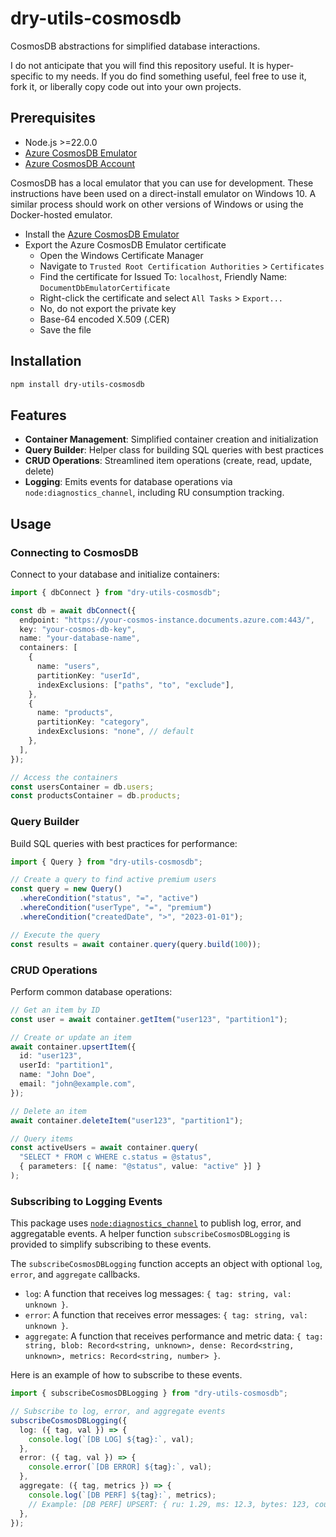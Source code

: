 # dry-utils-cosmosdb

CosmosDB abstractions for simplified database interactions.

I do not anticipate that you will find this repository useful. It is hyper-specific to my needs. If you do find something useful, feel free to use it, fork it, or liberally copy code out into your own projects.

## Prerequisites

- Node.js >=22.0.0
- [Azure CosmosDB Emulator](https://learn.microsoft.com/en-us/azure/cosmos-db/local-emulator)
- [Azure CosmosDB Account](https://azure.microsoft.com/en-us/services/cosmos-db/)

CosmosDB has a local emulator that you can use for development. These instructions have been used on a direct-install emulator on Windows 10. A similar process should work on other versions of Windows or using the Docker-hosted emulator.

- Install the [Azure CosmosDB Emulator](https://learn.microsoft.com/en-us/azure/cosmos-db/how-to-develop-emulator)
- Export the Azure CosmosDB Emulator certificate
  - Open the Windows Certificate Manager
  - Navigate to `Trusted Root Certification Authorities` > `Certificates`
  - Find the certificate for Issued To: `localhost`, Friendly Name: `DocumentDbEmulatorCertificate`
  - Right-click the certificate and select `All Tasks` > `Export...`
  - No, do not export the private key
  - Base-64 encoded X.509 (.CER)
  - Save the file

## Installation

```bash
npm install dry-utils-cosmosdb
```

## Features

- **Container Management**: Simplified container creation and initialization
- **Query Builder**: Helper class for building SQL queries with best practices
- **CRUD Operations**: Streamlined item operations (create, read, update, delete)
- **Logging**: Emits events for database operations via `node:diagnostics_channel`, including RU consumption tracking.

## Usage

### Connecting to CosmosDB

Connect to your database and initialize containers:

```typescript
import { dbConnect } from "dry-utils-cosmosdb";

const db = await dbConnect({
  endpoint: "https://your-cosmos-instance.documents.azure.com:443/",
  key: "your-cosmos-db-key",
  name: "your-database-name",
  containers: [
    {
      name: "users",
      partitionKey: "userId",
      indexExclusions: ["paths", "to", "exclude"],
    },
    {
      name: "products",
      partitionKey: "category",
      indexExclusions: "none", // default
    },
  ],
});

// Access the containers
const usersContainer = db.users;
const productsContainer = db.products;
```

### Query Builder

Build SQL queries with best practices for performance:

```typescript
import { Query } from "dry-utils-cosmosdb";

// Create a query to find active premium users
const query = new Query()
  .whereCondition("status", "=", "active")
  .whereCondition("userType", "=", "premium")
  .whereCondition("createdDate", ">", "2023-01-01");

// Execute the query
const results = await container.query(query.build(100));
```

### CRUD Operations

Perform common database operations:

```typescript
// Get an item by ID
const user = await container.getItem("user123", "partition1");

// Create or update an item
await container.upsertItem({
  id: "user123",
  userId: "partition1",
  name: "John Doe",
  email: "john@example.com",
});

// Delete an item
await container.deleteItem("user123", "partition1");

// Query items
const activeUsers = await container.query(
  "SELECT * FROM c WHERE c.status = @status",
  { parameters: [{ name: "@status", value: "active" }] }
);
```

### Subscribing to Logging Events

This package uses [`node:diagnostics_channel`](https://nodejs.org/api/diagnostics_channel.html) to publish log, error, and aggregatable events. A helper function `subscribeCosmosDBLogging` is provided to simplify subscribing to these events.

The `subscribeCosmosDBLogging` function accepts an object with optional `log`, `error`, and `aggregate` callbacks.

- `log`: A function that receives log messages: `{ tag: string, val: unknown }`.
- `error`: A function that receives error messages: `{ tag: string, val: unknown }`.
- `aggregate`: A function that receives performance and metric data: `{ tag: string, blob: Record<string, unknown>, dense: Record<string, unknown>, metrics: Record<string, number> }`.

Here is an example of how to subscribe to these events.

```typescript
import { subscribeCosmosDBLogging } from "dry-utils-cosmosdb";

// Subscribe to log, error, and aggregate events
subscribeCosmosDBLogging({
  log: ({ tag, val }) => {
    console.log(`[DB LOG] ${tag}:`, val);
  },
  error: ({ tag, val }) => {
    console.error(`[DB ERROR] ${tag}:`, val);
  },
  aggregate: ({ tag, metrics }) => {
    console.log(`[DB PERF] ${tag}:`, metrics);
    // Example: [DB PERF] UPSERT: { ru: 1.29, ms: 12.3, bytes: 123, count: 1 }
  },
});
```
